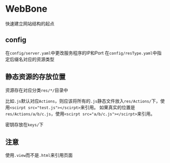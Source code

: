 # WebBone
快速建立网站结构的起点

## config
在`config/server.yaml`中更改服务程序的IP和Port
在`config/resType.yaml`中指定后缀名对应的资源类型

## 静态资源的存放位置
资源存在对应分类`res/*/`目录中

比如`.js`默认对应`Actions`，则应该将所有的`.js`静态文件放入`res/Actions/`下，使用`<scirpt src="test.js"></scirpt>`来引用。
如果真实的位置是`res/Actions/a/b/c.js`，使用`<scirpt src="a/b/c.js"></scirpt>`来引用。

密钥存放在`keys/`下

## 注意
使用`.view`而不是`.html`来引用页面